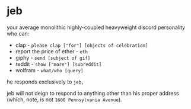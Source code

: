 # jeb

your average monolithic highly-coupled heavyweight discord personality who can:

* clap - `please clap ["for"] [objects of celebration]`
* report the price of ether - `eth`
* giphy - `send [subject of gif]`
* reddit - `show ["more"] [subreddit]`
* wolfram - `what/who [query]`

he responds exclusively to `jeb, `

jeb will not deign to respond to anything other than his proper address (which, note, is not `1600 Pennsylvania Avenue`).
